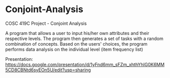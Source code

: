 # Conjoint-Analysis
COSC 419C Project - Conjoint Analysis

A program that allows a user to input his/her own attributes and their respective levels. 
The program then generates a set of tasks with a random combination of concepts.
Based on the users' choices, the program performs data analysis on the individual level (item frequency list)

Presentation: https://docs.google.com/presentation/d/1yFnd6mm_sFZm_xhthYhIG0K6MM5CD8CBNtd6syEOn5U/edit?usp=sharing
